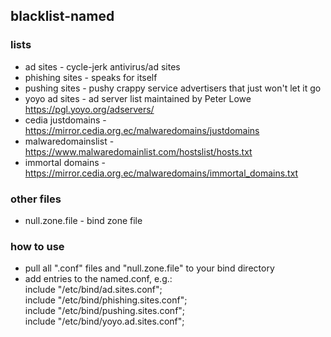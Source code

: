 ## blacklist-named

### lists
* ad sites - cycle-jerk antivirus/ad sites
* phishing sites - speaks for itself
* pushing sites - pushy crappy service advertisers that just won't let it go
* yoyo ad sites - ad server list maintained by Peter Lowe https://pgl.yoyo.org/adservers/
* cedia justdomains - https://mirror.cedia.org.ec/malwaredomains/justdomains
* malwaredomainslist - https://www.malwaredomainlist.com/hostslist/hosts.txt
* immortal domains - https://mirror.cedia.org.ec/malwaredomains/immortal_domains.txt

### other files
* null.zone.file - bind zone file

### how to use
* pull all ".conf" files and "null.zone.file" to your bind directory
* add entries to the named.conf, e.g.:<br/>
  include "/etc/bind/ad.sites.conf";<br/>
  include "/etc/bind/phishing.sites.conf";<br/>
  include "/etc/bind/pushing.sites.conf";<br/>
  include "/etc/bind/yoyo.ad.sites.conf";
